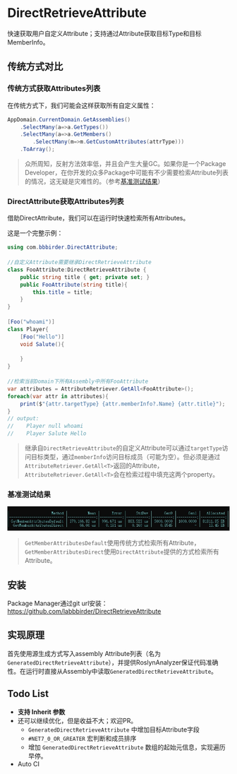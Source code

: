 # DirectRetrieveAttribute
快速获取用户自定义Attribute；支持通过Attribute获取目标Type和目标MemberInfo。

## 传统方式对比
### 传统方式获取Attributes列表
在传统方式下，我们可能会这样获取所有自定义属性：
```csharp
AppDomain.CurrentDomain.GetAssemblies()
    .SelectMany(a=>a.GetTypes())
    .SelectMany(a=>a.GetMembers()
        .SelectMany(m=>m.GetCustomAttributes(attrType)))
    .ToArray();
```
> 众所周知，反射方法效率低，并且会产生大量GC。如果你是一个Package Developer，在你开发的众多Package中可能有不少需要检索Attribute列表的情况，这无疑是灾难性的。（参考[基准测试结果](#基准测试结果)）

### DirectAttribute获取Attributes列表
借助DirectAttribute，我们可以在运行时快速检索所有Attributes。

这是一个完整示例：
```csharp
using com.bbbirder.DirectAttribute;

//自定义Attribute需要继承DirectRetrieveAttribute
class FooAttribute:DirectRetrieveAttribute {
    public string title { get; private set; }
    public FooAttribute(string title){
        this.title = title;
    }
}

[Foo("whoami")]
class Player{
    [Foo("Hello")]
    void Salute(){

    }
}

//检索当前Domain下所有Assembly中所有FooAttribute
var attributes = AttributeRetriever.GetAll<FooAttribute>(); 
foreach(var attr in attributes){
    print($"{attr.targetType} {attr.memberInfo?.Name} {attr.title}"); 
}
// output: 
//    Player null whoami
//    Player Salute Hello
```
> 继承自`DirectRetrieveAttribute`的自定义Attribute可以通过`targetType`访问目标类型，通过`memberInfo`访问目标成员（可能为空）。但必须是通过`AttributeRetriever.GetAll<T>`返回的Attribute，`AttributeRetriever.GetAll<T>`会在检索过程中填充这两个property。

### 基准测试结果
![benchmark](Documentation/benchmark.jpg)
> `GetMemberAttributesDefault`使用传统方式检索所有Attribute，`GetMemberAttributesDirect`使用`DirectAttribute`提供的方式检索所有Attribute。
## 安装
Package Manager通过git url安装： https://github.com/labbbirder/DirectRetrieveAttribute


## 实现原理
首先使用源生成方式写入assembly Attribute列表（名为`GeneratedDirectRetrieveAttribute`），并提供RoslynAnalyzer保证代码准确性。在运行时直接从Assembly中读取`GeneratedDirectRetrieveAttribute`。

## Todo List
* **支持 Inherit 参数**
* 还可以继续优化，但是收益不大；欢迎PR。
    * `GeneratedDirectRetrieveAttribute` 中增加目标Attribute字段
    * `#NET7_0_OR_GREATER` 宏判断和成员排序
    * 增加 `GeneratedDirectRetrieveAttribute` 数组的起始元信息，实现遍历早停。
* Auto CI
